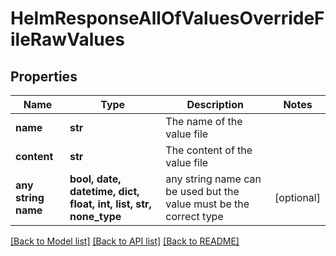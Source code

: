# HelmResponseAllOfValuesOverrideFileRawValues


## Properties
Name | Type | Description | Notes
------------ | ------------- | ------------- | -------------
**name** | **str** | The name of the value file | 
**content** | **str** | The content of the value file | 
**any string name** | **bool, date, datetime, dict, float, int, list, str, none_type** | any string name can be used but the value must be the correct type | [optional]

[[Back to Model list]](../README.md#documentation-for-models) [[Back to API list]](../README.md#documentation-for-api-endpoints) [[Back to README]](../README.md)


